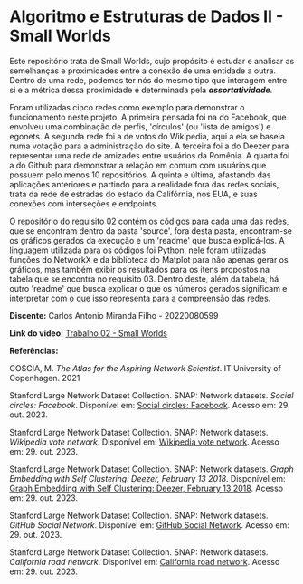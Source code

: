 # Algoritmo e Estruturas de Dados II - Small Worlds 
Este repositório trata de Small Worlds, cujo propósito é estudar e analisar as semelhanças e proximidades entre a conexão de uma entidade a outra. Dentro de uma rede, podemos ter nós do mesmo tipo que interagem entre si e a métrica dessa proximidade é determinada pela **_assortatividade_**.


Foram utilizadas cinco redes como exemplo para demonstrar o funcionamento neste projeto. A primeira pensada foi na do Facebook, que envolveu uma combinação de perfis, 'círculos' (ou 'lista de amigos') e egonets. A segunda rede foi a de votos do Wikipedia, aqui a ela se baseia numa votação para a administração do site. A terceira foi a do Deezer para representar uma rede de amizades entre usuários da Romênia. A quarta foi a do Github para demonstrar a relação em comum com usuários que possuem pelo menos 10 repositórios. A quinta e última, afastando das aplicações anteriores e partindo para a realidade fora das redes sociais, trata da rede de estradas do estado da Califórnia, nos EUA, e suas conexões com interseções e endpoints.


O repositório do requisito 02 contém os códigos para cada uma das redes, que se encontram dentro da pasta 'source', fora desta pasta, encontram-se os gráficos gerados da execução e um 'readme' que busca explicá-los. A linguagem utilizada para os códigos foi Python, nele foram utilizadas funções do NetworkX e da biblioteca do Matplot para não apenas gerar os gráficos, mas também exibir os resultados para os itens propostos na tabela que se encontra no requisito 03. Dentro deste, além da tabela, há outro 'readme' que busca explicar o que os números gerados significam e interpretar com o que isso representa para a compreensão das redes.




**Discente:** Carlos Antonio Miranda Filho - 20220080599


**Link do vídeo:** [Trabalho 02 - Small Worlds](https://drive.google.com/file/d/1ebKpMOgyam8h6QePGUvHWH01v39ieN_3/view?usp=sharing)




**Referências:**


COSCIA, M. *The Atlas for the Aspiring Network Scientist*. IT University of Copenhagen. 2021


Stanford Large Network Dataset Collection. SNAP: Network datasets. *Social circles: Facebook*. Disponível em: [Social circles: Facebook](https://snap.stanford.edu/data/ego-Facebook.html). Acesso em: 29. out. 2023.


Stanford Large Network Dataset Collection. SNAP: Network datasets. *Wikipedia vote network*. Disponível em: [Wikipedia vote network](https://snap.stanford.edu/data/wiki-Vote.html). Acesso em: 29. out. 2023.


Stanford Large Network Dataset Collection. SNAP: Network datasets. *Graph Embedding with Self Clustering: Deezer, February 13 2018*. Disponível em: [Graph Embedding with Self Clustering: Deezer, February 13 2018](https://snap.stanford.edu/data/gemsec-Deezer.html). Acesso em: 29. out. 2023.


Stanford Large Network Dataset Collection. SNAP: Network datasets. *GitHub Social Network*. Disponível em: [GitHub Social Network](https://snap.stanford.edu/data/github-social.html). Acesso em: 29. out. 2023.


Stanford Large Network Dataset Collection. SNAP: Network datasets. *California road network*. Disponível em: [California road network](https://snap.stanford.edu/data/roadNet-CA.html). Acesso em: 29. out. 2023.
